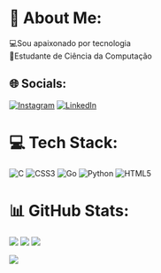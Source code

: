 # 💫 About Me:
💻Sou apaixonado por tecnologia<br>🏤Estudante de Ciência da Computação 


## 🌐 Socials:
[![Instagram](https://img.shields.io/badge/Instagram-%23E4405F.svg?logo=Instagram&logoColor=white)](https://instagram.com/vergutz_) [![LinkedIn](https://img.shields.io/badge/LinkedIn-%230077B5.svg?logo=linkedin&logoColor=white)](https://www.linkedin.com/in/leonardo-vergutz-546132272/) 

# 💻 Tech Stack:
![C](https://img.shields.io/badge/c-%2300599C.svg?style=for-the-badge&logo=c&logoColor=white) ![CSS3](https://img.shields.io/badge/css3-%231572B6.svg?style=for-the-badge&logo=css3&logoColor=white) ![Go](https://img.shields.io/badge/go-%2300ADD8.svg?style=for-the-badge&logo=go&logoColor=white) ![Python](https://img.shields.io/badge/python-3670A0?style=for-the-badge&logo=python&logoColor=ffdd54) ![HTML5](https://img.shields.io/badge/html5-%23E34F26.svg?style=for-the-badge&logo=html5&logoColor=white)
# 📊 GitHub Stats:
![](https://github-readme-stats.vercel.app/api?username=LeonardoVergutz&theme=tokyonight&hide_border=true&include_all_commits=true&count_private=true)
![](https://github-readme-streak-stats.herokuapp.com/?user=LeonardoVergutz&theme=tokyonight&hide_border=true)
![](https://github-readme-stats.vercel.app/api/top-langs/?username=LeonardoVergutz&theme=tokyonight&hide_border=true&include_all_commits=true&count_private=true&layout=compact)

[![](https://visitcount.itsvg.in/api?id=LeonardoVergutz&icon=2&color=0)](https://visitcount.itsvg.in)
